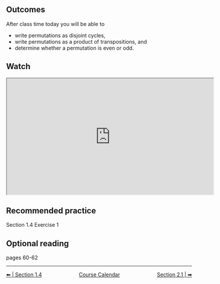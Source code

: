 ## Outcomes
After class time today you will be able to

* write permutations as disjoint cycles,
* write permutations as a product of transpositions, and
* determine whether a permutation is even or odd.
## Watch
<iframe title="embedded content" src="https://www.youtube.com/embed/Z3l5WpX0ko0" width="560" height="315" allowfullscreen="allowfullscreen" allow="accelerometer; autoplay; clipboard-write; encrypted-media; gyroscope; picture-in-picture"></iframe>

## Recommended practice
Section 1.4 Exercise 1

## Optional reading
pages 60-62

 
<hr class="dashed double-spacing">

<div class = "justify" style="display:flex;justify-content:space-between;">
    <div sytle="align:left">
        <a class="btn info" href="page:📓 Section 1.4 Part 1">⬅ | Section 1.4</a>
    </div>
    <div style="align:center">
        <a class="btn warning" href="page:📅 Full Course Schedule - Subject to Change">Course Calendar</a>
    </div>
    <div style="align:right">
        <a class="btn info" href="page:📓 Section 2.1">Section 2.1 | ➡</a>
    </div>
</div>